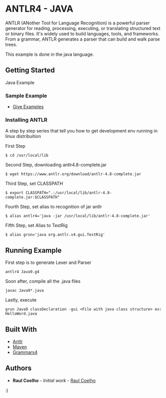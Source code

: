# ANTLR4 - JAVA

ANTLR (ANother Tool for Language Recognition) is a powerful parser generator for reading, processing, executing, or translating structured text or binary files. It's widely used to build languages, tools, and frameworks. From a grammar, ANTLR generates a parser that can build and walk parse trees.

This example is done in the java language.

## Getting Started

Java Example

### Sample Example

* [Give Examples](https://github.com/Raul-Coelho/repositories/)

### Installing ANTLR

A step by step series that tell you how to get  development env running
 in linux distribuition

First Step

```
$ cd /usr/local/lib
```

Second Step, downloading antlr4.8-complete.jar

```
$ wget https://www.antlr.org/download/antlr-4.8-complete.jar
```

Third Step, set CLASSPATH
```
$ export CLASSPATH=".:/usr/local/lib/antlr-4.8-complete.jar:$CLASSPATH"
```
Fourth Step, set alias to recognition of jar antlr
```
$ alias antlr4='java -jar /usr/local/lib/antlr-4.8-complete.jar'
```

Fifth Step, set Alias to TestRig
```
$ alias grun='java org.antlr.v4.gui.TestRig'
```

## Running Example

First step is to generate Lexer and Parser
```
antlr4 Java9.g4
```

Soon after, compile all the .java files
```
javac Java9*.java
```

Lastly, execute
```
grun Java9 classDeclaration -gui <File with java class structure> ex: HelloWord.java
```

## Built With

* [Antlr](https://www.antlr.org/)
* [Maven](https://maven.apache.org/)
* [Grammars4](https://github.com/antlr/grammars-v4/)

## Authors

* **Raul Coelho** - *Initial work* - [Raul Coelho](https://github.com/Raul-Coelho)


:)

